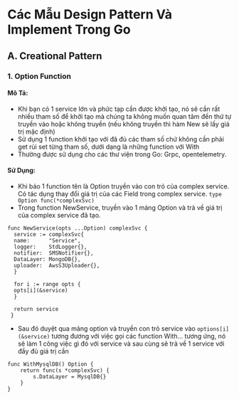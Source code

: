 # Các Mẫu Design Pattern Và Implement Trong Go

## A. Creational Pattern

### 1. Option Function

#### Mô Tả:
- Khi bạn có 1 service lớn và phức tạp cần được khởi tạo, nó sẽ cần rất nhiều tham số để khởi tạo mà chúng ta không muốn quan tâm đến thứ tự truyền vào hoặc không truyền (nếu không truyền thì hàm New sẽ lấy giá trị mặc định)
- Sử dụng 1 function khởi tạo với đâ đủ các tham số chứ không cần phải get rùi set từng tham số, dưới dạng là những function với With
- Thường được sử dụng cho các thư viện trong Go: Grpc, opentelemetry.

#### Sử Dụng:
- Khi báo 1 function tên là Option truyền vào con trỏ của complex service. Có tác dụng thay đổi giá trị của các Field trong complex service. `type Option func(*complexSvc)`
- Trong function NewService, truyền vào 1 mảng Option và trả về giá trị của complex service đã tạo.

```` 
func NewService(opts ...Option) complexSvc {
  service := complexSvc{
  name:      "Service",
  logger:    StdLogger{},
  notifier:  SMSNotifier{},
  DataLayer: MongoDB{},
  uploader:  AwsS3Uploader{},
  }

  for i := range opts {
  opts[i](&service)
  }

  return service
 }
````

- Sau đó duyệt qua mảng option và truyền con trỏ service vào `options[i](&service)` tương đương với việc gọi các function With... tương ứng, nó sẽ làm 1 công việc gì đó với service và sau cùng sẽ trả về 1 service với đầy đủ giá trị cần
````
func WithMysqlDB() Option {
	return func(s *complexSvc) {
		s.DataLayer = MysqlDB{}
	}
}
````